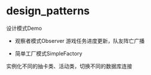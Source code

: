 # design_patterns
设计模式Demo

- 观察者模式Observer
游戏任务进度更新，队友阵亡广播

- 简单工厂模式SimpleFactory

实例化不同的抽卡类、活动类，切换不同的数据库连接
